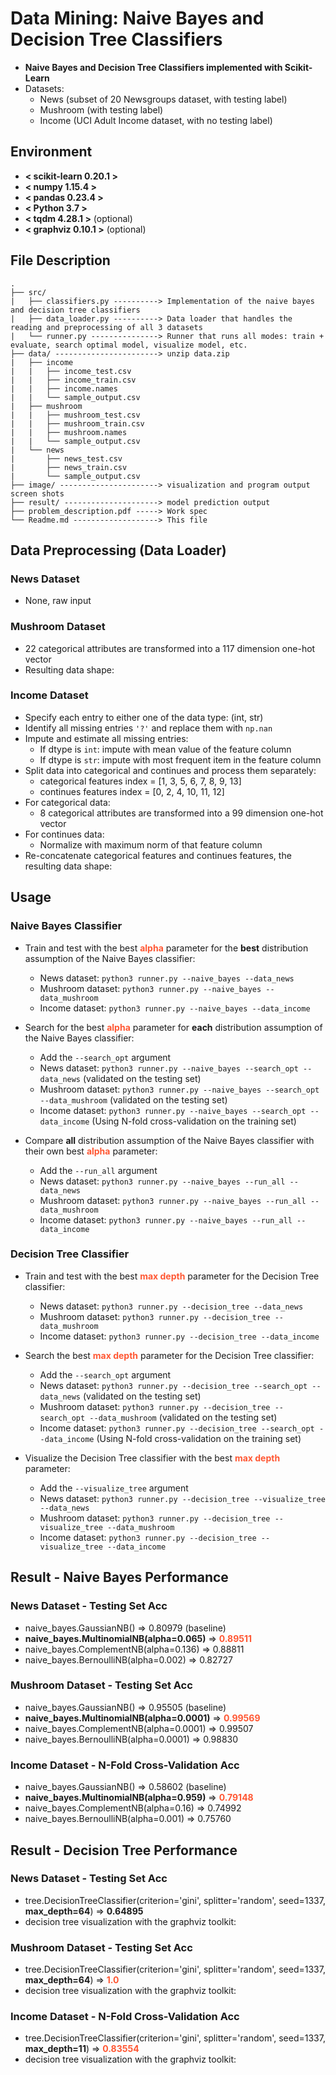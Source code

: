 # Data Mining: Naive Bayes and Decision Tree Classifiers
- **Naive Bayes and Decision Tree Classifiers implemented with Scikit-Learn**
- Datasets:
    - News (subset of 20 Newsgroups dataset, with testing label)
    - Mushroom (with testing label)
    - Income (UCI Adult Income dataset, with no testing label)


## Environment
* **< scikit-learn 0.20.1 >**
* **< numpy 1.15.4 >**
* **< pandas 0.23.4 >**
* **< Python 3.7 >**
* **< tqdm 4.28.1 >** (optional)
* **< graphviz 0.10.1 >** (optional)
 

## File Description
```
.
├── src/
|   ├── classifiers.py ----------> Implementation of the naive bayes and decision tree classifiers
|   ├── data_loader.py ----------> Data loader that handles the reading and preprocessing of all 3 datasets
|   └── runner.py ---------------> Runner that runs all modes: train + evaluate, search optimal model, visualize model, etc.
├── data/ -----------------------> unzip data.zip
|   ├── income
|   |   ├── income_test.csv
|   |   ├── income_train.csv
|   |   ├── income.names
|   |   └── sample_output.csv
|   ├── mushroom
|   |   ├── mushroom_test.csv
|   |   ├── mushroom_train.csv
|   |   ├── mushroom.names
|   |   └── sample_output.csv
|   └── news
|       ├── news_test.csv
|       ├── news_train.csv
|       └── sample_output.csv
├── image/ ----------------------> visualization and program output screen shots
├── result/ ---------------------> model prediction output
├── problem_description.pdf -----> Work spec
└── Readme.md -------------------> This file
```

## Data Preprocessing (Data Loader)
### News Dataset
- None, raw input

### Mushroom Dataset
- 22 categorical attributes are transformed into a 117 dimension one-hot vector
- Resulting data shape:
![]()

### Income Dataset
- Specify each entry to either one of the data type: (int, str)
- Identify all missing entries `'?'` and replace them with `np.nan`
- Impute and estimate all missing entries:
    - If dtype is `int`: impute with mean value of the feature column
    - If dtype is `str`: impute with most frequent item in the feature column
- Split data into categorical and continues and process them separately:
    - categorical features index = [1, 3, 5, 6, 7, 8, 9, 13]
    - continues features index = [0, 2, 4, 10, 11, 12]
- For categorical data:
    - 8 categorical attributes are transformed into a 99 dimension one-hot vector
- For continues data:
    - Normalize with maximum norm of that feature column
- Re-concatenate categorical features and continues features, the resulting data shape:
![]()


## Usage

### Naive Bayes Classifier
- Train and test with the best <font color="#FF5733">**alpha**</font> parameter for the **best** distribution assumption of the Naive Bayes classifier:
    - News dataset: `python3 runner.py --naive_bayes --data_news`
    - Mushroom dataset: `python3 runner.py --naive_bayes --data_mushroom`
    - Income dataset: `python3 runner.py --naive_bayes --data_income`

- Search for the best <font color="#FF5733">**alpha**</font> parameter for **each** distribution assumption of the Naive Bayes classifier:
    - Add the `--search_opt` argument
    - News dataset: `python3 runner.py --naive_bayes --search_opt --data_news` (validated on the testing set)
    - Mushroom dataset: `python3 runner.py --naive_bayes --search_opt --data_mushroom` (validated on the testing set)
    - Income dataset: `python3 runner.py --naive_bayes --search_opt --data_income` (Using N-fold cross-validation on the training set)

- Compare **all** distribution assumption of the Naive Bayes classifier with their own best <font color="#FF5733">**alpha**</font> parameter:
    - Add the `--run_all` argument
    - News dataset: `python3 runner.py --naive_bayes --run_all --data_news`
    - Mushroom dataset: `python3 runner.py --naive_bayes --run_all --data_mushroom`
    - Income dataset: `python3 runner.py --naive_bayes --run_all --data_income`


### Decision Tree Classifier
- Train and test with the best <font color="#FF5733">**max depth**</font> parameter for the Decision Tree classifier:
    - News dataset: `python3 runner.py --decision_tree --data_news`
    - Mushroom dataset: `python3 runner.py --decision_tree --data_mushroom`
    - Income dataset: `python3 runner.py --decision_tree --data_income`

- Search the best <font color="#FF5733">**max depth**</font> parameter for the Decision Tree classifier:
    - Add the `--search_opt` argument
    - News dataset: `python3 runner.py --decision_tree --search_opt --data_news` (validated on the testing set)
    - Mushroom dataset: `python3 runner.py --decision_tree --search_opt --data_mushroom` (validated on the testing set)
    - Income dataset: `python3 runner.py --decision_tree --search_opt --data_income` (Using N-fold cross-validation on the training set)

- Visualize the Decision Tree classifier with the best <font color="#FF5733">**max depth**</font> parameter:
    - Add the `--visualize_tree` argument
    - News dataset: `python3 runner.py --decision_tree --visualize_tree --data_news`
    - Mushroom dataset: `python3 runner.py --decision_tree --visualize_tree --data_mushroom`
    - Income dataset: `python3 runner.py --decision_tree --visualize_tree --data_income`


## Result - Naive Bayes Performance
### News Dataset - Testing Set Acc
- naive_bayes.GaussianNB() => 0.80979 (baseline)
- **naive_bayes.MultinomialNB(alpha=0.065)** => <font color="#FF5733">**0.89511**</font>
- naive_bayes.ComplementNB(alpha=0.136) => 0.88811
- naive_bayes.BernoulliNB(alpha=0.002) => 0.82727
![]()

### Mushroom Dataset - Testing Set Acc
- naive_bayes.GaussianNB() => 0.95505 (baseline)
- **naive_bayes.MultinomialNB(alpha=0.0001)** => <font color="#FF5733">**0.99569**</font>
- naive_bayes.ComplementNB(alpha=0.0001) => 0.99507
- naive_bayes.BernoulliNB(alpha=0.0001) => 0.98830
![]()

### Income Dataset - N-Fold Cross-Validation Acc
- naive_bayes.GaussianNB() => 0.58602 (baseline)
- **naive_bayes.MultinomialNB(alpha=0.959)** => <font color="#FF5733">**0.79148**</font>
- naive_bayes.ComplementNB(alpha=0.16) => 0.74992
- naive_bayes.BernoulliNB(alpha=0.001) => 0.75760
![]()

## Result - Decision Tree Performance
### News Dataset - Testing Set Acc
- tree.DecisionTreeClassifier(criterion='gini', splitter='random', seed=1337, **max_depth=64**) => **0.64895**
![]()
- decision tree visualization with the graphviz toolkit:
![]()

### Mushroom Dataset - Testing Set Acc
- tree.DecisionTreeClassifier(criterion='gini', splitter='random', seed=1337, **max_depth=64**) => <font color="#FF5733">**1.0**</font>
![]()
- decision tree visualization with the graphviz toolkit:
![]()

### Income Dataset - N-Fold Cross-Validation Acc
- tree.DecisionTreeClassifier(criterion='gini', splitter='random', seed=1337, **max_depth=11**) => <font color="#FF5733">**0.83554**</font>
![]()
- decision tree visualization with the graphviz toolkit:
![]()